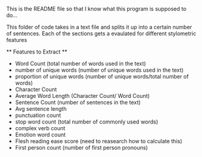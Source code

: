 This is the README file so that I know what this program is supposed to do...

This folder of code takes in a text file and splits it up into a certain number of sentences.
Each of the sections gets a evaulated for different stylometric features

** Features to Extract **
- Word Count (total number of words used in the text)
- number of unique words (number of unique words used in the text)
- proportion of unique words (number of unique words/total number of words)
- Character Count
- Average Word Length (Character Count/ Word Count)
- Sentence Count (number of sentences in the text)
- Avg sentence length
- punctuation count
- stop word count (total number of commonly used words)
- complex verb count
- Emotion word count
- Flesh reading ease score (need to reasearch how to calculate this)
- First person count (number of first person pronouns)